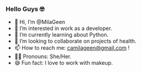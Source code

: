 ### Hello Guys 🤓

- 👋 Hi, I’m @MilaGeen
- 👀 I’m interested in work as a developer.
- 🌱 I’m currently learning about Python.
- 💞️ I’m looking to collaborate on projects of health.
- 📫 How to reach me: camilageen@gmail.com !
- 💁‍♀️ Pronouns: She/Her.
- 😅 Fun fact: I love to work with makeup. 
